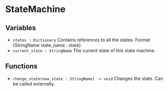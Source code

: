 # StateMachine
## Variables
* `states : Dictionary` Contains references to all the states. Format {StringName state_name : state}
* `current_state : StringName` The current state of this state machine.

## Functions
* `change_state(new_state : StringName) -> void` Changes the state. Can be called externally.
